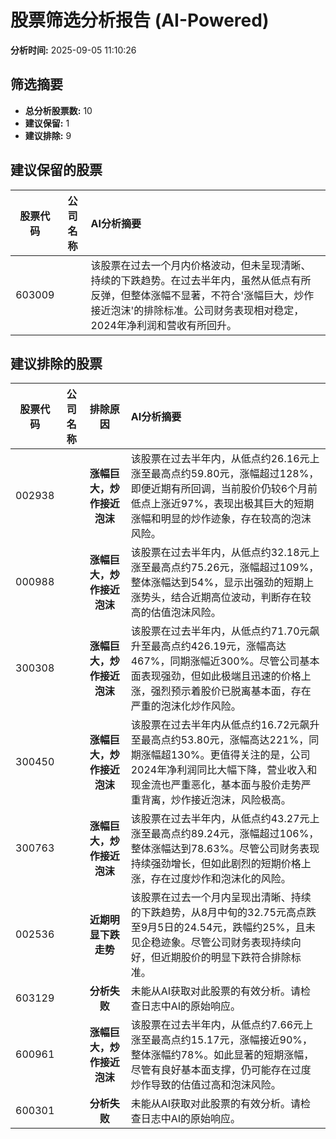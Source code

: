 # 股票筛选分析报告 (AI-Powered)

**分析时间:** 2025-09-05 11:10:26

## 筛选摘要

- **总分析股票数:** 10
- **建议保留:** 1
- **建议排除:** 9

## 建议保留的股票

| 股票代码 | 公司名称 | AI分析摘要 |
|:---:|:---:|:---|
| 603009 |  | 该股票在过去一个月内价格波动，但未呈现清晰、持续的下跌趋势。在过去半年内，虽然从低点有所反弹，但整体涨幅不显著，不符合'涨幅巨大，炒作接近泡沫'的排除标准。公司财务表现相对稳定，2024年净利润和营收有所回升。 |

## 建议排除的股票

| 股票代码 | 公司名称 | 排除原因 | AI分析摘要 |
|:---:|:---:|:---:|:---|
| 002938 |  | **涨幅巨大，炒作接近泡沫** | 该股票在过去半年内，从低点约26.16元上涨至最高点约59.80元，涨幅超过128%，即便近期有所回调，当前股价仍较6个月前低点上涨近97%，表现出极其巨大的短期涨幅和明显的炒作迹象，存在较高的泡沫风险。 |
| 000988 |  | **涨幅巨大，炒作接近泡沫** | 该股票在过去半年内，从低点约32.18元上涨至最高点约75.26元，涨幅超过109%，整体涨幅达到54%，显示出强劲的短期上涨势头，结合近期高位波动，判断存在较高的估值泡沫风险。 |
| 300308 |  | **涨幅巨大，炒作接近泡沫** | 该股票在过去半年内，从低点约71.70元飙升至最高点约426.19元，涨幅高达467%，同期涨幅近300%。尽管公司基本面表现强劲，但如此极端且迅速的价格上涨，强烈预示着股价已脱离基本面，存在严重的泡沫化炒作风险。 |
| 300450 |  | **涨幅巨大，炒作接近泡沫** | 该股票在过去半年内从低点约16.72元飙升至最高点约53.80元，涨幅高达221%，同期涨幅超130%。更值得关注的是，公司2024年净利润同比大幅下降，营业收入和现金流也严重恶化，基本面与股价走势严重背离，炒作接近泡沫，风险极高。 |
| 300763 |  | **涨幅巨大，炒作接近泡沫** | 该股票在过去半年内，从低点约43.27元上涨至最高点约89.24元，涨幅超过106%，整体涨幅达到78.63%。尽管公司财务表现持续强劲增长，但如此剧烈的短期价格上涨，存在过度炒作和泡沫化的风险。 |
| 002536 |  | **近期明显下跌走势** | 该股票在过去一个月内呈现出清晰、持续的下跌趋势，从8月中旬的32.75元高点跌至9月5日的24.54元，跌幅约25%，且未见企稳迹象。尽管公司财务表现持续向好，但近期股价的明显下跌符合排除标准。 |
| 603129 |  | **分析失败** | 未能从AI获取对此股票的有效分析。请检查日志中AI的原始响应。 |
| 600961 |  | **涨幅巨大，炒作接近泡沫** | 该股票在过去半年内，从低点约7.66元上涨至最高点约15.17元，涨幅接近90%，整体涨幅约78%。如此显著的短期涨幅，尽管有良好基本面支撑，仍可能存在过度炒作导致的估值过高和泡沫风险。 |
| 600301 |  | **分析失败** | 未能从AI获取对此股票的有效分析。请检查日志中AI的原始响应。 |
